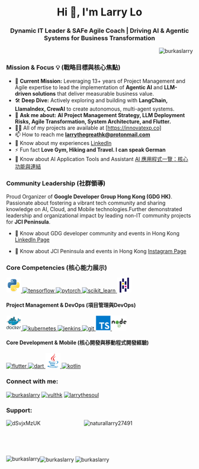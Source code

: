 <h1 align="center">Hi 👋, I'm Larry Lo</h1>
<h3 align="center">Dynamic IT Leader & SAFe Agile Coach | Driving AI & Agentic Systems for Business Transformation</h3>
<p align="right"> <img src="https://komarev.com/ghpvc/?username=burkaslarry&label=Profile%20views&color=0e75b6&style=flat" alt="burkaslarry" /> </p>

<h3 align="left">Mission & Focus 💡 (戰略目標與核心焦點)</h3>

- 🚀 **Current Mission:** Leveraging 13+ years of Project Management and Agile expertise to lead the implementation of **Agentic AI** and **LLM-driven solutions** that deliver measurable business value.
- 🛠️ **Deep Dive:** Actively exploring and building with **LangChain, LlamaIndex, CrewAI** to create autonomous, multi-agent systems.
- 💬 **Ask me about:** **AI Project Management Strategy, LLM Deployment Risks, Agile Transformation, System Architecture, and Flutter.**
- 👨‍💻 All of my projects are available at [https://innovatexp.co]
- 📫 How to reach me **larrythegreathk@protonmail.com**
- 📄 Know about my experiences [LinkedIn](https://www.linkedin.com/in/larry-lo-804a50165)
- ⚡ Fun fact **Love Gym, Hiking and Travel. I can speak German**
- 📄 Know about AI Application Tools and Assistant  [AI 應用程式一覽：核心功能與連結](https://www.notion.so/AI-d437ce2b0a02427891d5085c88c03525?source=copy_link)

<h3 align="left">Community Leadership (社群領導)</h3>
<p align="left">
    Proud Organizer of <b>Google Developer Group Hong Kong (GDG HK)</b>. Passionate about fostering a vibrant tech community and sharing knowledge on AI, Cloud, and Mobile technologies.Further demonstrated leadership and organizational impact by leading non-IT community projects for <b>JCI Peninsula</b>.

</p>

- 📄 Know about GDG developer community and events in Hong Kong [LinkedIn Page](https://www.linkedin.com/company/82780792/)

- 📄 Know about JCI Peninsula and events in Hong Kong [Instagram Page](https://www.instagram.com/jci_peninsula/)

<h3 align="left">Core Competencies (核心能力展示)</h3>
<p align="left">
    <!-- AI & Agentic Systems - 放在首位，證明轉型決心 -->
    <a href="https://www.python.org" target="_blank" rel="noreferrer"> <img src="https://raw.githubusercontent.com/devicons/devicon/master/icons/python/python-original.svg" alt="python" width="40" height="40"/> </a>
    <a href="https://www.tensorflow.org" target="_blank" rel="noreferrer"> <img src="https://www.vectorlogo.zone/logos/tensorflow/tensorflow-icon.svg" alt="tensorflow" width="40" height="40"/> </a>
    <a href="https://pytorch.org/" target="_blank" rel="noreferrer"> <img src="https://www.vectorlogo.zone/logos/pytorch/pytorch-icon.svg" alt="pytorch" width="40" height="40"/> </a>
    <a href="https://scikit-learn.org/" target="_blank" rel="noreferrer"> <img src="https://upload.wikimedia.org/wikipedia/commons/0/05/Scikit_learn_logo_small.svg" alt="scikit_learn" width="40" height="40"/> </a>
    <a href="https://pandas.pydata.org/" target="_blank" rel="noreferrer"> <img src="https://raw.githubusercontent.com/devicons/devicon/2ae2a900d2f041da66e950e4d48052658d850630/icons/pandas/pandas-original.svg" alt="pandas" width="40" height="40"/> </a>
    <!-- 這裡可以加入 LangChain, LlamaIndex, CrewAI 等圖標，如果有的話 -->
</p>

<h4 align="left">Project Management & DevOps (項目管理與DevOps)</h4>
<p align="left">
    <a href="https://www.docker.com/" target="_blank" rel="noreferrer"> <img src="https://raw.githubusercontent.com/devicons/devicon/master/icons/docker/docker-original-wordmark.svg" alt="docker" width="40" height="40"/> </a>
    <a href="https://kubernetes.io" target="_blank" rel="noreferrer"> <img src="https://www.vectorlogo.zone/logos/kubernetes/kubernetes-icon.svg" alt="kubernetes" width="40" height="40"/> </a>
    <a href="https://www.jenkins.io" target="_blank" rel="noreferrer"> <img src="https://www.vectorlogo.zone/logos/jenkins/jenkins-icon.svg" alt="jenkins" width="40" height="40"/> </a>
    <a href="https://git-scm.com/" target="_blank" rel="noreferrer"> <img src="https://www.vectorlogo.zone/logos/git-scm/git-scm-icon.svg" alt="git" width="40" height="40"/> </a>
    <a href="https://www.typescriptlang.org/" target="_blank" rel="noreferrer"> <img src="https://raw.githubusercontent.com/devicons/devicon/master/icons/typescript/typescript-original.svg" alt="typescript" width="40" height="40"/> </a>
    <a href="https://nodejs.org" target="_blank" rel="noreferrer"> <img src="https://raw.githubusercontent.com/devicons/devicon/master/icons/nodejs/nodejs-original-wordmark.svg" alt="nodejs" width="40" height="40"/> </a>
</p>

<h4 align="left">Core Development & Mobile (核心開發與移動程式開發經驗)</h4>
<p align="left">
    <a href="https://flutter.dev" target="_blank" rel="noreferrer"> <img src="https://www.vectorlogo.zone/logos/flutterio/flutterio-icon.svg" alt="flutter" width="40" height="40"/> </a>
    <a href="https://dart.dev" target="_blank" rel="noreferrer"> <img src="https://www.vectorlogo.zone/logos/dartlang/dartlang-icon.svg" alt="dart" width="40" height="40"/> </a>
    <a href="https://www.java.com" target="_blank" rel="noreferrer"> <img src="https://raw.githubusercontent.com/devicons/devicon/master/icons/java/java-original.svg" alt="java" width="40" height="40"/> </a>
    <a href="https://kotlinlang.org" target="_blank" rel="noreferrer"> <img src="https://www.vectorlogo.zone/logos/kotlinlang/kotlinlang-icon.svg" alt="kotlin" width="40" height="40"/> </a>
</p>

<h3 align="left">Connect with me:</h3>
<p align="left">
<a href="https://dev.to/burkaslarry" target="blank"><img align="center" src="https://raw.githubusercontent.com/rahuldkjain/github-profile-readme-generator/master/src/images/icons/Social/devto.svg" alt="burkaslarry" height="30" width="40" /></a>
<a href="https://twitter.com/vulthk" target="blank"><img align="center" src="https://raw.githubusercontent.com/rahuldkjain/github-profile-readme-generator/master/src/images/icons/Social/twitter.svg" alt="vulthk" height="30" width="40" /></a>
<a href="https://instagram.com/larrythesoul" target="blank"><img align="center" src="https://raw.githubusercontent.com/rahuldkjain/github-profile-readme-generator/master/src/images/icons/Social/instagram.svg" alt="larrythesoul" height="30" width="40" /></a>
</p>


<h3 align="left">Support:</h3>
<p><a href="https://www.buymeacoffee.com/dSvjxMzUK"> <img align="left" src="https://cdn.buymeacoffee.com/buttons/v2/default-yellow.png" height="50" width="210" alt="dSvjxMzUK" /></a><a href="https://ko-fi.com/naturallarry27491"> <img align="left" src="https://cdn.ko-fi.com/cdn/kofi3.png?v=3" height="50" width="210" alt="naturallarry27491" /></a></p><br><br>

<br><br>

<img align="left" src="https://github-readme-stats.vercel.app/api/top-langs?username=burkaslarry&show_icons=true&locale=en&layout=compact" alt="burkaslarry" />
<img align="center" src="https://github-readme-stats.vercel.app/api?username=burkaslarry&show_icons=true&locale=en" alt="burkaslarry" />
<img align="center" src="https://github-readme-streak-stats.herokuapp.com/?user=burkaslarry&" alt="burkaslarry" />
<br>
<br>
